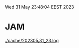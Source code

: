 Wed 31 May 23:48:04 EEST 2023
# JAM
<a href='./cache/202305/31_23.log'>./cache/202305/31_23.log</a>
